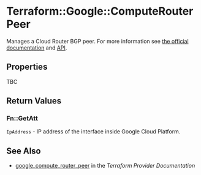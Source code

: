 # Terraform::Google::ComputeRouterPeer

Manages a Cloud Router BGP peer. For more information see
[the official documentation](https://cloud.google.com/compute/docs/cloudrouter)
and
[API](https://cloud.google.com/compute/docs/reference/latest/routers).

## Properties

TBC

## Return Values

### Fn::GetAtt

`IpAddress` - IP address of the interface inside Google Cloud Platform.

## See Also

* [google_compute_router_peer](https://www.terraform.io/docs/providers/google/r/compute_router_peer.html) in the _Terraform Provider Documentation_